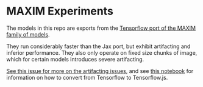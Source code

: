 # MAXIM Experiments

The models in this repo are exports from the [Tensorflow port of the MAXIM family of models](https://github.com/sayakpaul/maxim-tf/tree/main).

They run considerably faster than the Jax port, but exhibit artifacting and inferior performance. They also only operate on fixed size chunks of image, which for certain models introduces severe artifacting.

[See this issue for more on the artifacting issues](https://github.com/thekevinscott/UpscalerJS/issues/913), and see [this notebook](https://github.com/upscalerjs/maxim/blob/main/Runbook%20-%20TF%20Models.ipynb) for information on how to convert from Tensorflow to Tensorflow.js.
